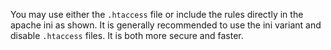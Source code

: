 You may use either the `.htaccess` file or include the rules directly in the 
apache ini as shown. It is generally recommended to use the ini variant and 
disable `.htaccess` files. It is both more secure and faster.